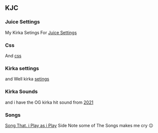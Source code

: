 ## KJC 
### Juice Settings
My Kirka Setings For [Juice Settings](https://ttvpoopooumgood.github.io/Settings/Juice)
### Css
And [css](https://ttvpoopooumgood.github.io/Settings/css/Halloween/Halloween-CSS-ContestV5.css)
### Kirka settings
and Well kirka [setings](https://ttvpoopooumgood.github.io/Settings/Kirka)
### Kirka Sounds
and i have the OG kirka hit sound from [2021](https://drive.google.com/file/d/1jBrC1vpaYjgHQmU4gTTz5kcbGvXEmPIk/view)
<TEXTUCANTSEE>
<AND-IF-U-CAN-SEE-THIS-YOU-GCH>
### Songs
[Song That. i Play as i Play](https://soundcloud.com/poopooumgood/sets/kirka-io)
Side Note some of The Songs makes me cry 😐
<AND-IF-U-CAN-SEE-THIS-YOU-GCH>
